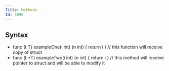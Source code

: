 ```yaml
---
Title: Methods
Id: 3890
---
```

## Syntax
- func (t T) exampleOne(i int) (n int) { return i } // this function will receive copy of struct
- func (t *T) exampleTwo(i int) (n int) { return i }
// this method will receive pointer to struct and will be able to modify it
